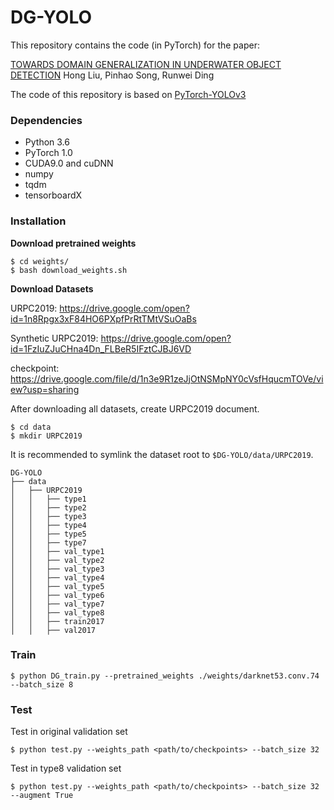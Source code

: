 # DG-YOLO

This repository contains the code (in PyTorch) for the paper:

[TOWARDS DOMAIN GENERALIZATION IN UNDERWATER OBJECT DETECTION](https://arxiv.org/abs/2004.06333)
Hong Liu, Pinhao Song, Runwei Ding

The code of this repository is based on [PyTorch-YOLOv3](https://github.com/eriklindernoren/PyTorch-YOLOv3)

### Dependencies

- Python 3.6
- PyTorch 1.0
- CUDA9.0 and cuDNN
- numpy
- tqdm
- tensorboardX



### Installation

**Download pretrained weights**

```
$ cd weights/
$ bash download_weights.sh
```

**Download Datasets**

URPC2019: https://drive.google.com/open?id=1n8Rpgx3xF84HO6PXpfPrRtTMtVSuOaBs

Synthetic URPC2019: https://drive.google.com/open?id=1FzIuZJuCHna4Dn_FLBeR5IFztCJBJ6VD

checkpoint: https://drive.google.com/file/d/1n3e9R1zeJjOtNSMpNY0cVsfHqucmTOVe/view?usp=sharing

After downloading all datasets, create URPC2019 document.

```
$ cd data
$ mkdir URPC2019
```

 It is recommended to symlink the dataset root to `$DG-YOLO/data/URPC2019`.

```
DG-YOLO
├── data
│   ├── URPC2019
│   │   ├── type1
│   │   ├── type2
│   │   ├── type3
│   │   ├── type4
│   │   ├── type5
│   │   ├── type7
│   │   ├── val_type1
│   │   ├── val_type2
│   │   ├── val_type3
│   │   ├── val_type4
│   │   ├── val_type5
│   │   ├── val_type6
│   │   ├── val_type7
│   │   ├── val_type8
│   │   ├── train2017
│   │   ├── val2017
```

###  

### Train

```
$ python DG_train.py --pretrained_weights ./weights/darknet53.conv.74 --batch_size 8
```



### Test

Test in original validation set

```
$ python test.py --weights_path <path/to/checkpoints> --batch_size 32
```

Test in type8 validation set

```
$ python test.py --weights_path <path/to/checkpoints> --batch_size 32 --augment True
```
